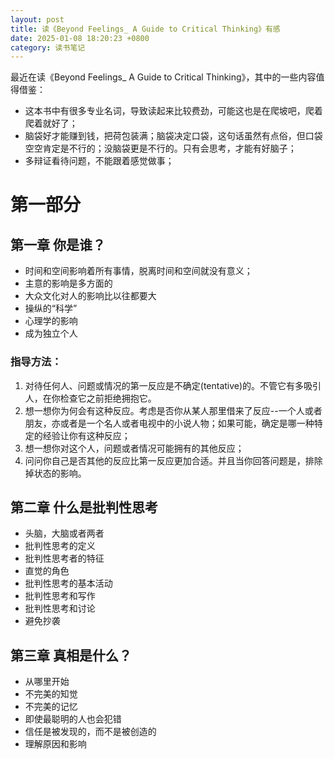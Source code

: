 ```yaml
---
layout: post
title: 读《Beyond Feelings_ A Guide to Critical Thinking》有感
date: 2025-01-08 18:20:23 +0800
category: 读书笔记
---
```


最近在读《Beyond Feelings_ A Guide to Critical Thinking》，其中的一些内容值得借鉴：
- 这本书中有很多专业名词，导致读起来比较费劲，可能这也是在爬坡吧，爬着爬着就好了；
- 脑袋好才能赚到钱，把荷包装满；脑袋决定口袋，这句话虽然有点俗，但口袋空空肯定是不行的；没脑袋更是不行的。只有会思考，才能有好脑子；
- 多辩证看待问题，不能跟着感觉做事；

# 第一部分
## 第一章 你是谁？
- 时间和空间影响着所有事情，脱离时间和空间就没有意义；
- 主意的影响是多方面的
- 大众文化对人的影响比以往都要大
- 操纵的“科学”
- 心理学的影响
- 成为独立个人
### 指导方法：
 1. 对待任何人、问题或情况的第一反应是不确定(tentative)的。不管它有多吸引人，在你检查它之前拒绝拥抱它。
 2. 想一想你为何会有这种反应。考虑是否你从某人那里借来了反应--一个人或者朋友，亦或者是一个名人或者电视中的小说人物；如果可能，确定是哪一种特定的经验让你有这种反应；
 3. 想一想你对这个人，问题或者情况可能拥有的其他反应；
 4. 问问你自己是否其他的反应比第一反应更加合适。并且当你回答问题是，排除掉状态的影响。

## 第二章 什么是批判性思考
- 头脑，大脑或者两者
- 批判性思考的定义
- 批判性思考者的特征
- 直觉的角色
- 批判性思考的基本活动
- 批判性思考和写作
- 批判性思考和讨论
- 避免抄袭
## 第三章 真相是什么？
- 从哪里开始
- 不完美的知觉
- 不完美的记忆
- 即使最聪明的人也会犯错
- 信任是被发现的，而不是被创造的
- 理解原因和影响